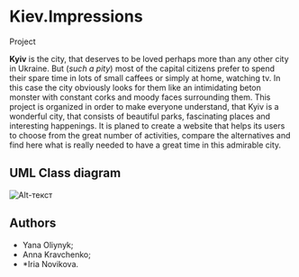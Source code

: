 # Kiev.Impressions
Project

**Kyiv** is the city, that deserves to be loved perhaps more than any other city in Ukraine. But (*such a pity*) most of the capital citizens prefer to spend their spare time in lots of small caffees or simply at home, watching tv. In this case the city obviously looks for them like an intimidating beton monster with constant corks and moody faces surrounding them.
This project is organized in order to make everyone understand, that Kyiv is a wonderful city, that consists of beautiful parks, fascinating places and interesting happenings.
It is planed to create a website that helps its users to choose from the great number of activities, compare the alternatives and find here what is really needed to have a great time in this admirable city.


UML Class diagram
---------------------------------------------------

![Alt-текст](https://pp.vk.me/c622527/v622527609/2f2c1/Vm0kFBZyZ50.jpg "UML Class diagram")

Authors
------------------------------------------------------
* Yana Oliynyk;
* Anna Kravchenko;
* *Iria Novikova.
